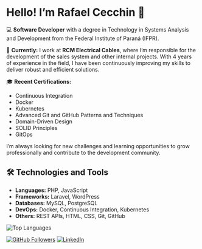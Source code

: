 # Hello! I’m Rafael Cecchin 👋

💻 **Software Developer** with a degree in Technology in Systems Analysis and Development from the Federal Institute of Paraná (IFPR).

🚀 **Currently:** I work at **RCM Electrical Cables**, where I’m responsible for the development of the sales system and other internal projects. With 4 years of experience in the field, I have been continuously improving my skills to deliver robust and efficient solutions.

🎓 **Recent Certifications:**
- Continuous Integration
- Docker
- Kubernetes
- Advanced Git and GitHub Patterns and Techniques
- Domain-Driven Design
- SOLID Principles
- GitOps

I’m always looking for new challenges and learning opportunities to grow professionally and contribute to the development community.

## 🛠️ Technologies and Tools

- **Languages:** PHP, JavaScript
- **Frameworks:** Laravel, WordPress
- **Databases:** MySQL, PostgreSQL
- **DevOps:** Docker, Continuous Integration, Kubernetes
- **Others:** REST APIs, HTML, CSS, Git, GitHub

![Top Languages](https://github-readme-stats.vercel.app/api/top-langs/?username=rafaelcecchin&layout=compact)

[![GitHub Followers](https://img.shields.io/github/followers/RafaelCecchin?label=Follow&style=social)](https://github.com/RafaelCecchin) 
[![LinkedIn](https://img.shields.io/badge/LinkedIn-291-blue?style=flat&logo=linkedin)](https://www.linkedin.com/in/rafaelcecchin)
